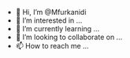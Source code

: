 - 👋 Hi, I’m @Mfurkanidi
- 👀 I’m interested in ...
- 🌱 I’m currently learning ...
- 💞️ I’m looking to collaborate on ...
- 📫 How to reach me ...

<!---
Mfurkanidi/Mfurkanidi is a ✨ special ✨ repository because its `README.md` (this file) appears on your GitHub profile.
You can click the Preview link to take a look at your changes.
--->
